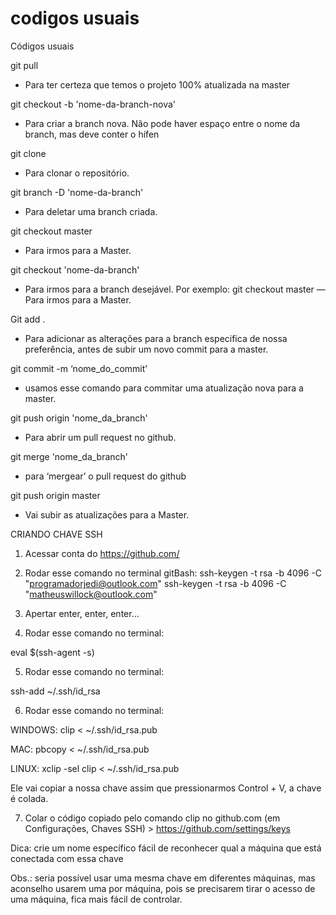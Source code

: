# codigos usuais

Códigos usuais

git pull
* Para ter certeza que temos o projeto 100% atualizada na master

git checkout -b 'nome-da-branch-nova'

* Para criar a branch nova. Não pode haver espaço entre o nome da branch, mas deve conter o hífen

git clone 

* Para clonar o repositório.

git branch -D 'nome-da-branch' 

* Para deletar uma branch criada.

git checkout master

* Para irmos para a Master.

git checkout 'nome-da-branch'

* Para irmos para a branch desejável. Por exemplo: git checkout master — Para irmos para a Master.

Git add .

* Para adicionar as alterações para a branch especifica de nossa preferência, antes de subir um novo commit para a master.

git commit -m ‘nome_do_commit’

* usamos esse comando para commitar uma atualização nova para a master.

git push origin 'nome_da_branch'

* Para abrir um pull request no github.

git merge 'nome_da_branch'

* para ‘mergear’ o pull request do github

git push origin master

* Vai subir as atualizações para a Master.


CRIANDO CHAVE SSH


1. Acessar conta do https://github.com/

2. Rodar esse comando no terminal gitBash:
ssh-keygen -t rsa -b 4096 -C "programadorjedi@outlook.com"
ssh-keygen -t rsa -b 4096 -C "matheuswillock@outlook.com"

3. Apertar enter, enter, enter...

4. Rodar esse comando no terminal:

eval $(ssh-agent -s)

5. Rodar esse comando no terminal:

ssh-add ~/.ssh/id_rsa

6. Rodar esse comando no terminal:

WINDOWS:
clip < ~/.ssh/id_rsa.pub

MAC:
pbcopy < ~/.ssh/id_rsa.pub

LINUX:
xclip -sel clip < ~/.ssh/id_rsa.pub



Ele vai copiar a nossa chave assim que pressionarmos Control + V, a chave é colada.

7. Colar o código copiado pelo comando clip no github.com (em Configurações, Chaves SSH) > https://github.com/settings/keys


Dica: crie um nome específico fácil de reconhecer qual a máquina que está conectada com essa chave

Obs.: seria possível usar uma mesma chave em diferentes máquinas, mas aconselho usarem uma por máquina, pois se precisarem tirar o acesso de uma máquina, fica mais fácil de controlar.
